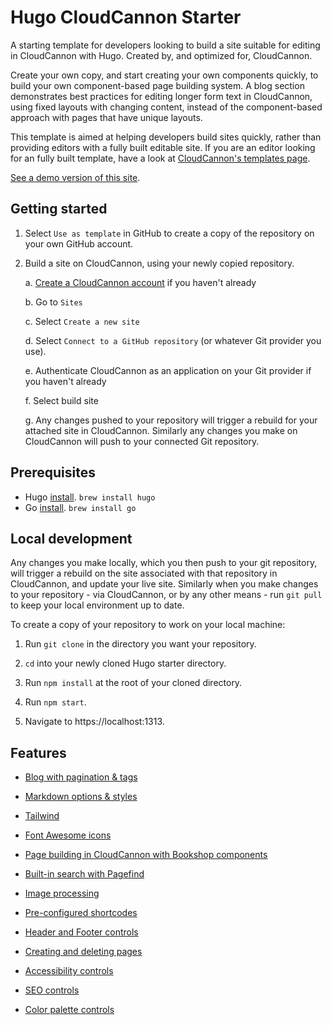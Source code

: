# Hugo CloudCannon Starter

A starting template for developers looking to build a site suitable for editing in CloudCannon with Hugo. Created by, and optimized for, CloudCannon.

Create your own copy, and start creating your own components quickly, to build your own component-based page building system. A blog section demonstrates best practices for editing longer form text in CloudCannon, using fixed layouts with changing content, instead of the component-based approach with pages that have unique layouts.

This template is aimed at helping developers build sites quickly, rather than providing editors with a fully built editable site. If you are an editor looking for an fully built template, have a look at [CloudCannon's templates page](https://cloudcannon.com/templates/).

[See a demo version of this site](https://moss-goldfish.cloudvent.net/).

## Getting started 

1. Select `Use as template` in GitHub to create a copy of the repository on your own GitHub account.

2. Build a site on CloudCannon, using your newly copied repository.

    a. [Create a CloudCannon account](https://app.cloudcannon.com/register) if you haven't already
    
    b. Go to `Sites`

    c. Select `Create a new site`

    d. Select `Connect to a GitHub repository` (or whatever Git provider you use).

    e. Authenticate CloudCannon as an application on your Git provider if you haven't already

    f. Select build site

    g. Any changes pushed to your repository will trigger a rebuild for your attached site in CloudCannon. Similarly any changes you make on CloudCannon will push to your connected Git repository.

## Prerequisites

- Hugo [install](https://gohugo.io/installation/). `brew install hugo`
- Go [install](https://go.dev/learn/). `brew install go`

## Local development

Any changes you make locally, which you then push to your git repository, will trigger a rebuild on the site associated with that repository in CloudCannon, and update your live site. Similarly when you make changes to your repository - via CloudCannon, or by any other means - run `git pull` to keep your local environment up to date.

To create a copy of your repository to work on your local machine:

1. Run `git clone` in the directory you want your repository.

2. `cd` into your newly cloned Hugo starter directory. 

3. Run `npm install` at the root of your cloned directory.

4. Run `npm start`.

5. Navigate to https://localhost:1313.

## Features

- [Blog with pagination & tags](https://moss-goldfish.cloudvent.net/blog/paginated-collection/)

- [Markdown options & styles](https://moss-goldfish.cloudvent.net/blog/markdown/)

- [Tailwind](https://moss-goldfish.cloudvent.net/blog/tailwind/)

- [Font Awesome icons](https://moss-goldfish.cloudvent.net/blog/icons/)

- [Page building in CloudCannon with Bookshop components](https://moss-goldfish.cloudvent.net/blog/bookshop/)

- [Built-in search with Pagefind](https://moss-goldfish.cloudvent.net/blog/pagefind/)

- [Image processing](https://moss-goldfish.cloudvent.net/blog/processed-images/)

- [Pre-configured shortcodes](https://moss-goldfish.cloudvent.net/blog/markdown/#snippets)

- [Header and Footer controls](https://moss-goldfish.cloudvent.net/blog/data-files/)

- [Creating and deleting pages](https://moss-goldfish.cloudvent.net/blog/page-building/)

- [Accessibility controls](https://moss-goldfish.cloudvent.net/blog/lighthouse-scores/#accessibility)

- [SEO controls](https://moss-goldfish.cloudvent.net/blog/seo/)

- [Color palette controls](https://moss-goldfish.cloudvent.net/blog/data-files/)
